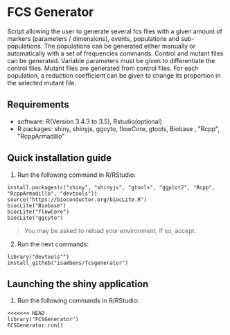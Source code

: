 # FCS Generator
Script allowing the user to generate several fcs files with a given amount of markers (parameters / dimensions), events, populations and sub-populations.
    The populations can be generated either manually or automatically with a set of frequencies commands.
    Control and mutant files can be generated. Variable parameters must be given to differentiate the control files. 
    Mutant files are generated from control files. For each population, a reduction coefficient can be given to change its proportion in the selected mutant file.
 
	
## Requirements
  * software: R(Version 3.4.3 to 3.5), Rstudio(optional)
  * R packages: shiny, shinyjs, ggcyto, flowCore, gtools, Biobase , "Rcpp", "RcppArmadillo"
  
## Quick installation guide

  1. Run the following command in R/RStudio:
```
install.packages(c("shiny", "shinyjs", "gtools", "ggplot2", "Rcpp", "RcppArmadillo", "devtools"))
source("https://bioconductor.org/biocLite.R")
biocLite("Biobase")
biocLite("flowCore")
biocLite("ggcyto")
```
  >You may be asked to reload your environment, if so, accept.
  
  2. Run the next commands:
```
library("devtools"")
install_github("isambens/fcsgenerator")
```

  
## Launching the shiny application

  1. Run the following commands in R/RStudio:
```
<<<<<<< HEAD
library("FCSGenerator")
FCSGenerator.run()
```